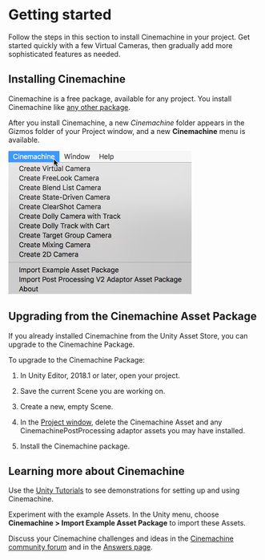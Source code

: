# Getting started

Follow the steps in this section to install Cinemachine in your project. Get started quickly with a few Virtual Cameras, then gradually add more sophisticated features as needed.

## Installing Cinemachine

Cinemachine is a free package, available for any project. You install Cinemachine like [any other package](https://docs.unity3d.com/Packages/com.unity.package-manager-ui@latest/index.html).

After you install Cinemachine, a new *Cinemachine* folder appears in the Gizmos folder of your Project window, and a new **Cinemachine** menu is available.

![Cinemachine menu in the Unity Editor](Images/CinemachineMenu_5c6c12dcdd83130d44febdbd.png)

## Upgrading from the Cinemachine Asset Package

If you already installed Cinemachine from the Unity Asset Store, you can upgrade to the Cinemachine Package.

To upgrade to the Cinemachine Package:

1. In Unity Editor, 2018.1 or later, open your project.

2. Save the current Scene you are working on.

3. Create a new, empty Scene.

4. In the [Project window](https://docs.unity3d.com/Manual/ProjectView.html), delete the Cinemachine Asset and any CinemachinePostProcessing adaptor assets you may have installed.

5. Install the Cinemachine package.

## Learning more about Cinemachine

Use the [Unity Tutorials](https://unity3d.com/learn/tutorials/s/animation) to see demonstrations for setting up and using Cinemachine.

Experiment with the example Assets. In the Unity menu, choose **Cinemachine > Import Example Asset Package** to import these Assets.

Discuss your Cinemachine challenges and ideas in the [Cinemachine community forum](https://forum.unity.com/forums/cinemachine.136) and in the [Answers page](https://answers.unity.com/search.html?sort=relevance&q=cinemachine).

